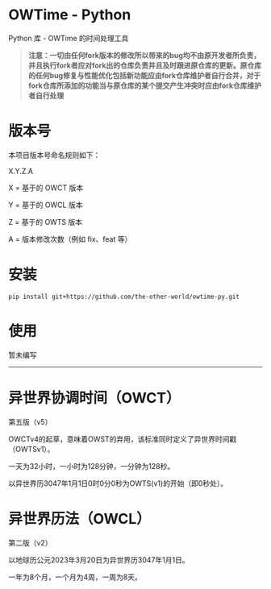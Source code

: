 # OWTime - Python
Python 库 - OWTime 的时间处理工具

> __**注意：一切由任何fork版本的修改所以带来的bug均不由原开发者所负责，并且执行fork者应对fork出的仓库负责并且及时跟进原仓库的更新。原仓库的任何bug修复与性能优化包括新功能应由fork仓库维护者自行合并，对于fork仓库所添加的功能当与原仓库的某个提交产生冲突时应由fork仓库维护者自行处理**__

# 版本号

本项目版本号命名规则如下：

X.Y.Z.A

X = 基于的 OWCT 版本

Y = 基于的 OWCL 版本

Z = 基于的 OWTS 版本

A = 版本修改次数（例如 fix、feat 等）

# 安装

```shell
pip install git+https://github.com/the-other-world/owtime-py.git
```

# 使用

暂未编写

---

# 异世界协调时间（OWCT）

第五版（v5）

OWCTv4的起草，意味着OWST的弃用，该标准同时定义了异世界时间戳（OWTSv1）。

一天为32小时，一小时为128分钟，一分钟为128秒。

以异世界历3047年1月1日0时0分0秒为OWTS(v1)的开始（即0秒处）。

# 异世界历法（OWCL）

第二版（v2）

以地球历公元2023年3月20日为异世界历3047年1月1日。

一年为8个月，一个月为4周，一周为8天。
